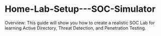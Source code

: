 # Home-Lab-Setup---SOC-Simulator
Overview: This guide will show you how to create a realistic SOC Lab for learning Active Directory, Threat Detection, and Penetration Testing.
